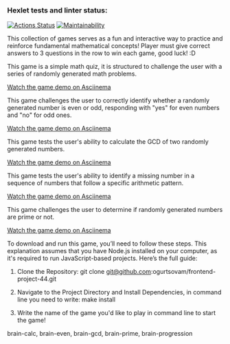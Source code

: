 ### Hexlet tests and linter status:
[![Actions Status](https://github.com/ogurtsovam/frontend-project-44/actions/workflows/hexlet-check.yml/badge.svg)](https://github.com/ogurtsovam/frontend-project-44/actions)
[![Maintainability](https://api.codeclimate.com/v1/badges/f153e70193044e8e9238/maintainability)](https://codeclimate.com/github/ogurtsovam/frontend-project-44/maintainability)

This collection of games serves as a fun and interactive way to practice and reinforce fundamental mathematical concepts! Player must give correct answers to 3 questions in the row to win each game, good luck! :D

This game is a simple math quiz, it is structured to challenge the user with a series of randomly generated math problems.

[Watch the game demo on Asciinema](https://asciinema.org/a/ag9JGmR7PzVcccVI6sHtr3mzF)

This game challenges the user to correctly identify whether a randomly generated number is even or odd, responding with "yes" for even numbers and "no" for odd ones.

[Watch the game demo on Asciinema](https://asciinema.org/a/9x1PFkabvPGrpBP0woqAHAqts)

This game tests the user's ability to calculate the GCD of two randomly generated numbers.

[Watch the game demo on Asciinema](https://asciinema.org/a/ZhBDBTDyJT7KTlsPLD11O1ZjU)

This game tests the user's ability to identify a missing number in a sequence of numbers that follow a specific arithmetic pattern.

[Watch the game demo on Asciinema](https://asciinema.org/a/zuo41ssUojkewcPsK9M3D0x7h)

This game challenges the user to determine if randomly generated numbers are prime or not.

[Watch the game demo on Asciinema](https://asciinema.org/a/B744UrPTWOn5xbfJCiicb5Rew)

To download and run this game, you’ll need to follow these steps. This explanation assumes that you have Node.js installed on your computer, as it's required to run JavaScript-based projects. Here’s the full guide:

1) Clone the Repository: git clone git@github.com:ogurtsovam/frontend-project-44.git

2) Navigate to the Project Directory and Install Dependencies, in command line you need to write: make install

3) Write the name of the game you'd like to play in command line to start the game! 

brain-calc, brain-even, brain-gcd, brain-prime, brain-progression

